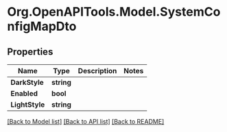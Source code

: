 # Org.OpenAPITools.Model.SystemConfigMapDto

## Properties

Name | Type | Description | Notes
------------ | ------------- | ------------- | -------------
**DarkStyle** | **string** |  | 
**Enabled** | **bool** |  | 
**LightStyle** | **string** |  | 

[[Back to Model list]](../../README.md#documentation-for-models) [[Back to API list]](../../README.md#documentation-for-api-endpoints) [[Back to README]](../../README.md)

